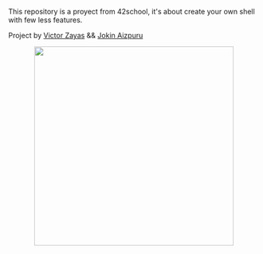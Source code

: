 This repository is a proyect from 42school, it's about create your own shell with few less features.

Project by [Victor Zayas](https://github.com/victor-zayas) && [Jokin Aizpuru](https://github.com/JOKITON)

<div id="header" align="center">
  <img src="https://www.shootingillustrated.com/media/ravl5eqz/aguila-12-gauge-minishells-review-f.jpg?anchor=center&mode=crop&width=987&height=551&rnd=132683342153400000&quality=70" width="400"/>
</div>